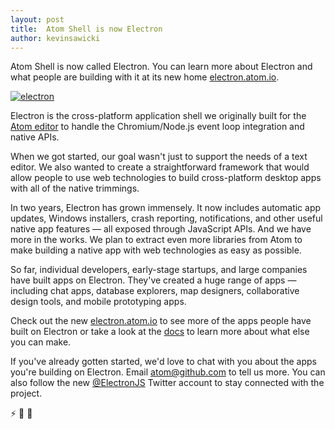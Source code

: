 ```yaml
---
layout: post
title:  Atom Shell is now Electron
author: kevinsawicki
---
```


Atom Shell is now called Electron. You can learn more about Electron and what
people are building with it at its new home [electron.atom.io][electron].

[![electron](https://cloud.githubusercontent.com/assets/671378/7396651/b7fae482-ee57-11e4-97a2-053515654c75.png)][electron]

Electron is the cross-platform application shell we originally built for the
[Atom editor][atom] to handle the Chromium/Node.js event loop integration and
native APIs.

When we got started, our goal wasn't just to support the needs of a text
editor. We also wanted to create a straightforward framework that would allow
people to use web technologies to build cross-platform desktop apps with all of
the native trimmings.

In two years, Electron has grown immensely. It now includes automatic
app updates, Windows installers, crash reporting, notifications, and other
useful native app features &mdash; all exposed through JavaScript APIs. And we have
more in the works. We plan to extract even more libraries from Atom to make building
a native app with web technologies as easy as possible.

So far, individual developers, early-stage startups, and large companies have
built apps on Electron. They've created a huge range of apps &mdash; including
chat apps, database explorers, map designers, collaborative design tools,
and mobile prototyping apps.

Check out the new [electron.atom.io][electron] to see more of the apps people have
built on Electron or take a look at the [docs][docs] to learn more about what
else you can make.

If you've already gotten started, we'd love to chat with you about the apps you're
building on Electron. Email [atom@github.com](mailto:atom@github.com?Subject=Electron)
to tell us more. You can also follow the new [@ElectronJS](https://twitter.com/electronjs)
Twitter account to stay connected with the project.

:zap: :blue_heart: :electric_plug:

[atom]: https://atom.io
[docs]: https://github.com/atom/electron/tree/master/docs#readme
[electron]: http://electron.atom.io
